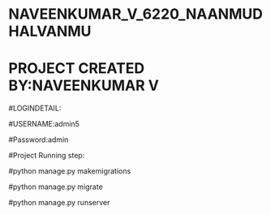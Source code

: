 # NAVEENKUMAR_V_6220_NAANMUDHALVANMU

# PROJECT CREATED BY:NAVEENKUMAR V

#LOGINDETAIL:

#USERNAME:admin5

#Password:admin

#Project Running step:

#python manage.py makemigrations

#python manage.py migrate

#python manage.py runserver
